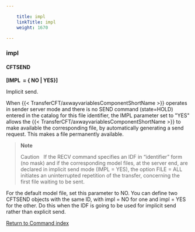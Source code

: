 ```yaml
---

    title: impl
    linkTitle: impl
    weight: 1670

---
```

<span id="impl"></span>

### impl

#### CFTSEND

**\[IMPL  = { NO
| YES}\]**

Implicit send.

When {{< TransferCFT/axwayvariablesComponentShortName  >}} operates in sender server mode and there is no SEND
command (state=HOLD) entered in the catalog for this file identifier,
the IMPL parameter set to "YES" allows the {{< TransferCFT/axwayvariablesComponentShortName  >}} to make available the corresponding file, by automatically generating
a send request. This makes a file permanently available.

> **Note**
>
> Caution  
> If the RECV command specifies an IDF in “identifier” form (no mask) and if the corresponding model files, at the server end, are declared in implicit send mode (IMPL = YES), the option FILE = ALL initiates an uninterrupted repetition of the transfer, concerning the first file waiting to be sent.

For the default model file,
set this parameter to NO. You can define two
CFTSEND objects with the same ID, with impl
= NO for one and impl = YES
for the other. Do this when the IDF is going to be used for implicit
send rather than explicit send.

[Return to Command index](../../)
